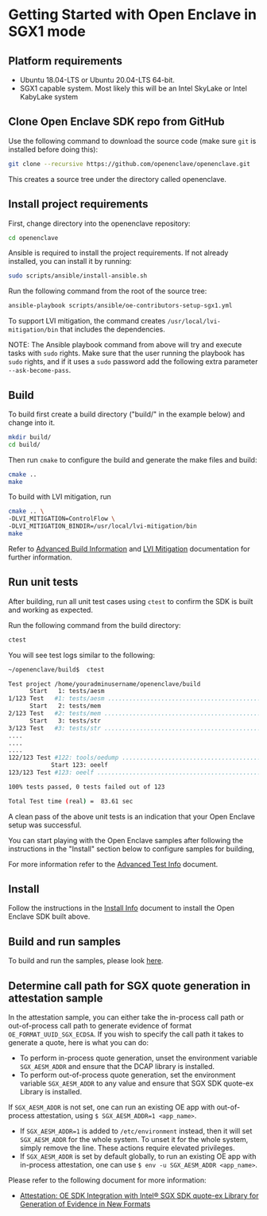 # Getting Started with Open Enclave in SGX1 mode

## Platform requirements

- Ubuntu 18.04-LTS or Ubuntu 20.04-LTS 64-bit.
- SGX1 capable system. Most likely this will be an Intel SkyLake or Intel KabyLake system

## Clone Open Enclave SDK repo from GitHub

Use the following command to download the source code (make sure `git` is installed before doing this):

```bash
git clone --recursive https://github.com/openenclave/openenclave.git
```

This creates a source tree under the directory called openenclave.

## Install project requirements
First, change directory into the openenclave repository:
```bash
cd openenclave
```

Ansible is required to install the project requirements. If not already installed, you can install it by running:
```bash
sudo scripts/ansible/install-ansible.sh
```

Run the following command from the root of the source tree:

```bash
ansible-playbook scripts/ansible/oe-contributors-setup-sgx1.yml
```

To support LVI mitigation, the command creates
`/usr/local/lvi-mitigation/bin` that includes the dependencies.

NOTE: The Ansible playbook command from above will try and execute tasks with `sudo` rights. Make sure that the user running the playbook has `sudo` rights, and if it uses a `sudo` password add the following extra parameter `--ask-become-pass`.

## Build

To build first create a build directory ("build/" in the example below) and change into it.

```bash
mkdir build/
cd build/
```

Then run `cmake` to configure the build and generate the make files and build:

```bash
cmake ..
make
```

To build with LVI mitigation, run

```bash
cmake .. \
-DLVI_MITIGATION=ControlFlow \
-DLVI_MITIGATION_BINDIR=/usr/local/lvi-mitigation/bin
make
```

Refer to [Advanced Build Information](AdvancedBuildInfo.md) and
[LVI Mitigation](AdvancedBuildInfo.md#lvi-mitigation) documentation for further information.

## Run unit tests

After building, run all unit test cases using `ctest` to confirm the SDK is built and working as expected.

Run the following command from the build directory:

```bash
ctest
```

You will see test logs similar to the following:

```bash
~/openenclave/build$  ctest

Test project /home/youradminusername/openenclave/build
      Start   1: tests/aesm
1/123 Test   #1: tests/aesm ...............................................................................................................   Passed    0.98 sec
      Start   2: tests/mem
2/123 Test   #2: tests/mem ................................................................................................................   Passed    0.00 sec
      Start   3: tests/str
3/123 Test   #3: tests/str ................................................................................................................   Passed    0.00 sec
....
....
....
122/123 Test #122: tools/oedump .............................................................................................................   Passed    0.00 sec
            Start 123: oeelf
123/123 Test #123: oeelf ....................................................................................................................   Passed    0.00 sec

100% tests passed, 0 tests failed out of 123

Total Test time (real) =  83.61 sec
```

A clean pass of the above unit tests is an indication that your Open Enclave setup was successful.

You can start playing with the Open Enclave samples after following the instructions in the "Install" section below to configure samples for building,

For more information refer to the [Advanced Test Info](AdvancedTestInfo.md) document.

## Install

 Follow the instructions in the [Install Info](LinuxInstallInfo.md) document to install the Open Enclave SDK built above.

## Build and run samples

To build and run the samples, please look [here](/samples/README_Linux.md).

## Determine call path for SGX quote generation in attestation sample

In the attestation sample, you can either take the in-process call path or out-of-process call path to generate evidence of format `OE_FORMAT_UUID_SGX_ECDSA`. If you wish to specify the call path it takes to generate a quote, here is what you can do:
* To perform in-process quote generation, unset the environment variable `SGX_AESM_ADDR` and ensure that the DCAP library is installed.
* To perform out-of-process quote generation, set the environment variable `SGX_AESM_ADDR` to any value and ensure that SGX SDK quote-ex Library is installed.

If `SGX_AESM_ADDR` is not set, one can run an existing OE app with out-of-process attestation, using `$ SGX_AESM_ADDR=1 <app_name>`.
* If `SGX_AESM_ADDR=1` is added to `/etc/environment` instead, then it will set `SGX_AESM_ADDR` for the whole system. To unset it for the whole system, simply remove the line. These actions require elevated privileges.
* If `SGX_AESM_ADDR` is set by default globally, to run an existing OE app with in-process attestation, one can use `$ env -u SGX_AESM_ADDR <app_name>`.

Please refer to the following document for more information:
* [Attestation: OE SDK Integration with Intel® SGX SDK quote-ex Library for Generation of Evidence in New Formats](https://github.com/openenclave/openenclave/blob/master/docs/DesignDocs/SGX_QuoteEx_Integration.md)
